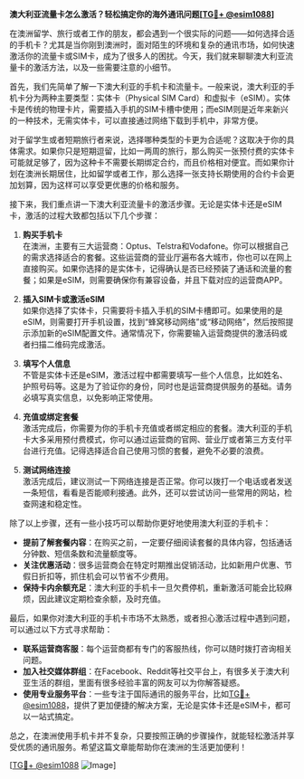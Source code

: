 **澳大利亚流量卡怎么激活？轻松搞定你的海外通讯问题[[TG💪+ @esim1088](https://t.me/s/esim1088)]**

在澳洲留学、旅行或者工作的朋友，都会遇到一个很实际的问题——如何选择合适的手机卡？尤其是当你刚到澳洲时，面对陌生的环境和复杂的通讯市场，如何快速激活你的流量卡或SIM卡，成为了很多人的困扰。今天，我们就来聊聊澳大利亚流量卡的激活方法，以及一些需要注意的小细节。

首先，我们先简单了解一下澳大利亚的手机卡和流量卡。一般来说，澳大利亚的手机卡分为两种主要类型：实体卡（Physical SIM Card）和虚拟卡（eSIM）。实体卡是传统的物理卡片，需要插入手机的SIM卡槽中使用；而eSIM则是近年来新兴的一种技术，无需实体卡，可以直接通过网络下载到手机中，非常方便。

对于留学生或者短期旅行者来说，选择哪种类型的卡更为合适呢？这取决于你的具体需求。如果你只是短期逗留，比如一两周的旅行，那么购买一张预付费的实体卡可能就足够了，因为这种卡不需要长期绑定合约，而且价格相对便宜。而如果你计划在澳洲长期居住，比如留学或者工作，那么选择一张支持长期使用的合约卡会更加划算，因为这样可以享受更优惠的价格和服务。

接下来，我们重点讲一下澳大利亚流量卡的激活步骤。无论是实体卡还是eSIM卡，激活的过程大致都包括以下几个步骤：

1. **购买手机卡**  
   在澳洲，主要有三大运营商：Optus、Telstra和Vodafone。你可以根据自己的需求选择适合的套餐。这些运营商的营业厅遍布各大城市，你也可以在网上直接购买。如果你选择的是实体卡，记得确认是否已经预装了通话和流量的套餐；如果是eSIM，则需要确保你有兼容设备，并且下载对应的运营商APP。

2. **插入SIM卡或激活eSIM**  
   如果你选择了实体卡，只需要将卡插入手机的SIM卡槽即可。如果使用的是eSIM，则需要打开手机设置，找到“蜂窝移动网络”或“移动网络”，然后按照提示添加新的eSIM配置文件。通常情况下，你需要输入运营商提供的激活码或者扫描二维码完成激活。

3. **填写个人信息**  
   不管是实体卡还是eSIM，激活过程中都需要填写一些个人信息，比如姓名、护照号码等。这是为了验证你的身份，同时也是运营商提供服务的基础。请务必填写真实信息，以免影响正常使用。

4. **充值或绑定套餐**  
   激活完成后，你需要为你的手机卡充值或者绑定相应的套餐。澳大利亚的手机卡大多采用预付费模式，你可以通过运营商的官网、营业厅或者第三方支付平台进行充值。记得选择适合自己使用习惯的套餐，避免不必要的浪费。

5. **测试网络连接**  
   激活完成后，建议测试一下网络连接是否正常。你可以拨打一个电话或者发送一条短信，看看是否能顺利接通。此外，还可以尝试访问一些常用的网站，检查网速和稳定性。

除了以上步骤，还有一些小技巧可以帮助你更好地使用澳大利亚的手机卡：

- **提前了解套餐内容**：在购买之前，一定要仔细阅读套餐的具体内容，包括通话分钟数、短信条数和流量额度等。
- **关注优惠活动**：很多运营商会在特定时期推出促销活动，比如新用户优惠、节假日折扣等，抓住机会可以节省不少费用。
- **保持卡内余额充足**：澳大利亚的手机卡一旦欠费停机，重新激活可能会比较麻烦，因此建议定期检查余额，及时充值。

最后，如果你对澳大利亚的手机卡市场不太熟悉，或者担心激活过程中遇到问题，可以通过以下方式寻求帮助：

- **联系运营商客服**：每个运营商都有专门的客服热线，你可以随时拨打咨询相关问题。
- **加入社交媒体群组**：在Facebook、Reddit等社交平台上，有很多关于澳大利亚生活的群组，里面有很多经验丰富的网友可以为你解答疑惑。
- **使用专业服务平台**：一些专注于国际通讯的服务平台，比如[TG💪+ @esim1088](https://t.me/s/esim1088)，提供了更加便捷的解决方案，无论是实体卡还是eSIM卡，都可以一站式搞定。

总之，在澳洲使用手机卡并不复杂，只要按照正确的步骤操作，就能轻松激活并享受优质的通讯服务。希望这篇文章能帮助你在澳洲的生活更加便利！

[[TG💪+ @esim1088](https://t.me/s/esim1088) ![Image](https://i.postimg.cc/4NQfJmqS/Snipaste-2025-05-13-00-14-12.png)]